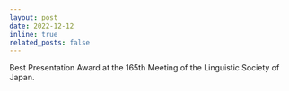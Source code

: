 ```yaml
---
layout: post
date: 2022-12-12
inline: true
related_posts: false
---
```


Best Presentation Award at the 165th Meeting of the Linguistic Society of Japan.
